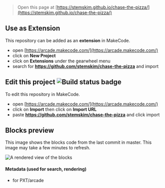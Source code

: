  


> Open this page at [https://stemskim.github.io/chase-the-pizza/](https://stemskim.github.io/chase-the-pizza/)

## Use as Extension

This repository can be added as an **extension** in MakeCode.

* open [https://arcade.makecode.com/](https://arcade.makecode.com/)
* click on **New Project**
* click on **Extensions** under the gearwheel menu
* search for **https://github.com/stemskim/chase-the-pizza** and import

## Edit this project ![Build status badge](https://github.com/stemskim/chase-the-pizza/workflows/MakeCode/badge.svg)

To edit this repository in MakeCode.

* open [https://arcade.makecode.com/](https://arcade.makecode.com/)
* click on **Import** then click on **Import URL**
* paste **https://github.com/stemskim/chase-the-pizza** and click import

## Blocks preview

This image shows the blocks code from the last commit in master.
This image may take a few minutes to refresh.

![A rendered view of the blocks](https://github.com/stemskim/chase-the-pizza/raw/master/.github/makecode/blocks.png)

#### Metadata (used for search, rendering)

* for PXT/arcade
<script src="https://makecode.com/gh-pages-embed.js"></script><script>makeCodeRender("{{ site.makecode.home_url }}", "{{ site.github.owner_name }}/{{ site.github.repository_name }}");</script>
